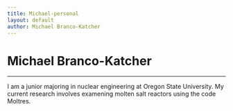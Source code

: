 ```yaml
---
title: Michael-personal
layout: default
author: Michael Branco-Katcher
---
```

# Michael Branco-Katcher
--------------

I am a junior majoring in nuclear engineering at Oregon State University. My current research involves examening molten salt reactors using the code Moltres.
